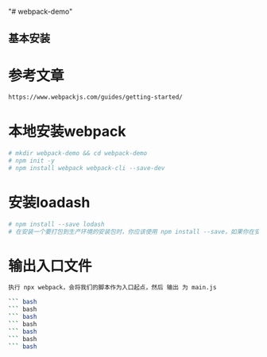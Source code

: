 "# webpack-demo" 
## 基本安装
# 参考文章
``` bash
https://www.webpackjs.com/guides/getting-started/
``` 
# 本地安装webpack
``` bash
# mkdir webpack-demo && cd webpack-demo
# npm init -y
# npm install webpack webpack-cli --save-dev
``` 
# 安装loadash
``` bash
# npm install --save lodash
# 在安装一个要打包到生产环境的安装包时，你应该使用 npm install --save，如果你在安装一个用于开发环境的安装包（例如，linter, 测试库等），你应该使用 npm install --save-dev。请在 npm 文档 中查找更多信息。
```
# 输出入口文件
``` bash
执行 npx webpack，会将我们的脚本作为入口起点，然后 输出 为 main.js
``` 
``` bash
``` bash
``` bash
``` bash
``` bash
``` bash
``` bash
``` bash
